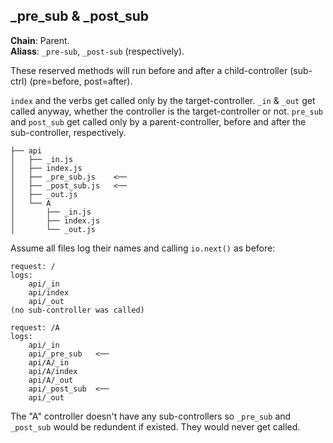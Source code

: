 _pre_sub & _post_sub
--------------------
**Chain**: Parent.  
**Aliass**: `_pre-sub`, `_post-sub` (respectively).

These reserved methods will run before and after a child-controller (sub-ctrl) (pre=before, post=after).

`index` and the verbs get called only by the target-controller. `_in` & `_out` get called anyway, whether the controller is the target-controller or not. `pre_sub` and `post_sub` get called only by a parent-controller, before and after the sub-controller, respectively.
```
├── api
│   ├── _in.js
│   ├── index.js
│   ├── _pre_sub.js    <──
│   ├── _post_sub.js   <──
│   ├── _out.js
│   └── A
│       ├── _in.js
│       ├── index.js
│       └── _out.js
```

Assume all files log their names and calling `io.next()` as before:
```
request: /
logs:
	api/_in
	api/index
	api/_out
(no sub-controller was called)

request: /A
logs:
	api/_in
	api/_pre_sub   <──
	api/A/_in
	api/A/index
	api/A/_out
	api/_post_sub  <──
	api/_out
```

The "A" controller doesn't have any sub-controllers so `_pre_sub` and `_post_sub` would be redundent if existed. They would never get called.
